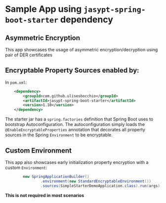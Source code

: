 # Sample App using `jasypt-spring-boot-starter` dependency

 ## Asymmetric Encryption
 
 This app showcases the usage of asymmetric encryption/decryption using pair of DER certificates
 
## Encryptable Property Sources enabled by:

In `pom.xml`:

```xml
    <dependency>
        <groupId>com.github.ulisesbocchio</groupId>
        <artifactId>jasypt-spring-boot-starter</artifactId>
        <version>1.10</version>
    </dependency>

```
The starter jar has a `spring.factories` definition that Spring Boot uses to bootstrap Autoconfiguration. The autoconfiguration
 simply loads the `@EnableEncryptableProperties` annotation that decorates all property sources in the Spring `Environment` to be
 encryptable.
 
 ## Custom Environment
 
 This app also showcases early initialization property encryption with a custom `Environment`:
 
 ```java
         new SpringApplicationBuilder()
                 .environment(new StandardEncryptableEnvironment())
                 .sources(SimpleStarterDemoApplication.class).run(args);
 ```
 
 **This is not required in most scenarios**
 
